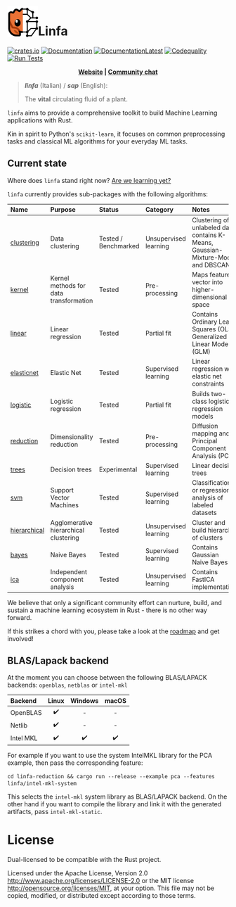 <img align="left" src="./mascot.svg" width="70px" height="70px" alt="Linfa mascot icon">

# Linfa

[![crates.io](https://img.shields.io/crates/v/linfa.svg)](https://crates.io/crates/linfa)
[![Documentation](https://docs.rs/linfa/badge.svg)](https://docs.rs/linfa)
[![DocumentationLatest](https://img.shields.io/badge/docs-latest-blue)](https://rust-ml.github.com/linfa/rustdocs/linfa/)
[![Codequality](https://github.com/rust-ml/linfa/workflows/Codequality%20Lints/badge.svg)](https://github.com/rust-ml/linfa/actions?query=workflow%3A%22Codequality+Lints%22)
[![Run Tests](https://github.com/rust-ml/linfa/workflows/Run%20Tests/badge.svg)](https://github.com/rust-ml/linfa/actions?query=workflow%3A%22Run+Tests%22)

<p align = "center">
    <strong>
        <a href="https://rust-ml.github.io/linfa/">Website</a> | <a href="https://rust-ml.zulipchat.com">Community chat</a>
    </strong>
</p>

> _**linfa**_ (Italian) / _**sap**_ (English):
> 
> The **vital** circulating fluid of a plant.


`linfa` aims to provide a comprehensive toolkit to build Machine Learning applications with Rust.

Kin in spirit to Python's `scikit-learn`, it focuses on common preprocessing tasks and classical ML algorithms for your everyday ML tasks.

## Current state

Where does `linfa` stand right now? [Are we learning yet?](http://www.arewelearningyet.com/)

`linfa` currently provides sub-packages with the following algorithms: 


| Name | Purpose | Status | Category |  Notes | 
| :--- | :--- | :---| :--- | :---| 
| [clustering](linfa-clustering/) | Data clustering | Tested / Benchmarked  | Unsupervised learning | Clustering of unlabeled data; contains K-Means, Gaussian-Mixture-Model and DBSCAN  | 
| [kernel](linfa-kernel/) | Kernel methods for data transformation  | Tested  | Pre-processing | Maps feature vector into higher-dimensional space| 
| [linear](linfa-linear/) | Linear regression | Tested  | Partial fit | Contains Ordinary Least Squares (OLS), Generalized Linear Models (GLM) | 
| [elasticnet](linfa-elasticnet/) | Elastic Net | Tested | Supervised learning | Linear regression with elastic net constraints |
| [logistic](linfa-logistic/) | Logistic regression | Tested  | Partial fit | Builds two-class logistic regression models
| [reduction](linfa-reduction/) | Dimensionality reduction | Tested  | Pre-processing | Diffusion mapping and Principal Component Analysis (PCA) |
| [trees](linfa-trees/) | Decision trees | Experimental  | Supervised learning | Linear decision trees
| [svm](linfa-svm/) | Support Vector Machines | Tested  | Supervised learning | Classification or regression analysis of labeled datasets | 
| [hierarchical](linfa-hierarchical/) | Agglomerative hierarchical clustering | Tested | Unsupervised learning | Cluster and build hierarchy of clusters |
| [bayes](linfa-bayes/) | Naive Bayes | Tested | Supervised learning | Contains Gaussian Naive Bayes |
| [ica](linfa-ica/) | Independent component analysis | Tested | Unsupervised learning | Contains FastICA implementation |

We believe that only a significant community effort can nurture, build, and sustain a machine learning ecosystem in Rust - there is no other way forward.

If this strikes a chord with you, please take a look at the [roadmap](https://github.com/rust-ml/linfa/issues/7) and get involved!

## BLAS/Lapack backend

At the moment you can choose between the following BLAS/LAPACK backends: `openblas`, `netblas` or `intel-mkl`

|Backend  | Linux | Windows | macOS |
|:--------|:-----:|:-------:|:-----:|
|OpenBLAS |✔️      |-        |-      |
|Netlib   |✔️      |-        |-      |
|Intel MKL|✔️      |✔️        |✔️      |

For example if you want to use the system IntelMKL library for the PCA example, then pass the corresponding feature:
```
cd linfa-reduction && cargo run --release --example pca --features linfa/intel-mkl-system
```
This selects the `intel-mkl` system library as BLAS/LAPACK backend. On the other hand if you want to compile the library and link it with the generated artifacts, pass `intel-mkl-static`.

# License
Dual-licensed to be compatible with the Rust project.

Licensed under the Apache License, Version 2.0 http://www.apache.org/licenses/LICENSE-2.0 or the MIT license http://opensource.org/licenses/MIT, at your option. This file may not be copied, modified, or distributed except according to those terms.
